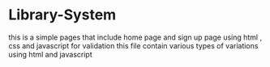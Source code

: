 # Library-System
this is a simple pages that include home page and sign up page using html , css and javascript for validation
this file contain various types of variations using html and javascript
